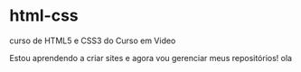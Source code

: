 # html-css
 curso de HTML5 e CSS3 do Curso em Video

Estou aprendendo a criar sites e agora vou gerenciar meus repositórios!
ola
